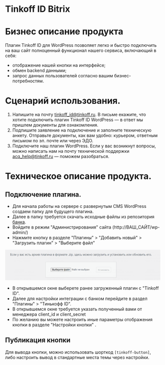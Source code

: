 # Tinkoff ID Bitrix

# Бизнес описание продукта

Плагин Tinkoff ID для WordPress позволяет легко и быстро подключить на ваш сайт полноценный функционал нашего сервиса, включающий в себя:

- отображение нашей кнопки на интерфейсе;
- обмен backend данными;
- запрос данных пользователей согласно вашим бизнес-потребностям.

# Сценарий использования.
1. Напишите на почту tinkoff_id@tinkoff.ru. В письме eкажите, что хотите подключить плагин Tinkoff ID WordPress — в ответ мы пришлем документы для ознакомления.
2. Подпишите заявление на подключение и заполните техническую анкету. Отправьте документы, как вам удобно: курьером, ответным письмом по эл. почте или через ЭДО.
3. Подключите наш плагин WordPress. Если у вас возникнут вопросы, можно написать нам на почту технической поддержки acq_help@tinkoff.ru — поможем разобраться.


# Техническое описание продукта.

## Подключение плагина.
- Для начала работы на сервере с развернутым CMS WordPress создаем папку для будущего плагина.
- Далее в папку требуется скачать исходные файлы из репозитория [банка](https://github.com/Tinkoff/tinkoff-id/tree/master/tinkoff-auth).
- Войдите в режим "Администрирования" сайта (http://ВАШ_САЙТ/wp-admin/)
- Нажмите кнопку в разделе "Плагины" > "Добавить новый" > "Загрузить плагин" > "Выберите файл"

![Результат](./img/wordpress.png)

- В открывшемся окне выберете ранее загруженный плагин с "Tinkoff ID".
- Далее для настройки интеграции с банком перейдите в раздел "Плагины" > "Тинькофф ID".
- В открывшемся окне требуется указать полученный вами от менеджера client_id и client_secret
- По желанию вы можете настроить иные параметры отображения кнопки в разделе "Настройки кнопки" .

## Публикация кнопки

Для вывода кнопки, можно использовать шорткод `[tinkoff-button]`, либо настроить вывод в стандартные места темы через настройки.